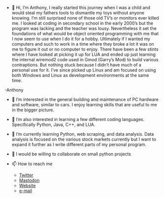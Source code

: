 - 👋 Hi, I’m Anthony,
	I really started this journey when I was a child and would steal my fathers tools to dismantle my toys without anyone knowing. I’m still surprised none of those old TV’s or monitors ever killed me. I looked at coding in secondary school in the early 2000’s but the program was lacking and the teacher was lousy. Nevertheless it set the foundations of what would be object oriented programming with me that I now seem to use when I do it for a hobby. Ultimately if I wanted my computers and such to work in a time where they broke a lot it was on me to figure it out or no computer to enjoy.
	There have been a few stints where I have looked at picking it up for LUA and ended up just learning the internal wiremod2 code used in Gmod (Garry’s Mod) to build various contraptions. But nothing stuck because I didn’t have much of a personal use for it. I’ve since picked up Linux and am focused on using both Windows and Linux as development environments at the same time.

-Anthony 




- 👀 I’m interested in the general building and maintenance of PC hardware and software, similar to cars. I enjoy learning skills that are useful to me in the bigger picture.
- 👀 I’m also interested in learning a few different coding languages. Specifically Python, Java, C++, and LUA.
- 🌱 I’m currently learning Python, web scraping, and data analysis. Data analysis is focused on the various stock markets currently but I want to expand it further as I write different parts of my personal program.
- 💞️ I would be willing to collaborate on small python projects
- 📫 How to reach me 

	- [Twitter](https://twitter.com/freakinbox)
	- [Mastodon](https://mastodon.social/@freakinbox)
	- [Website](https://www.freakinbox.com/)
	- [e-mail](mailto:freakinboxcorp@gmail.com)

<!---
freakinbox/freakinbox is a ✨ special ✨ repository because its `README.md` (this file) appears on your GitHub profile.
You can click the Preview link to take a look at your changes.
--->

